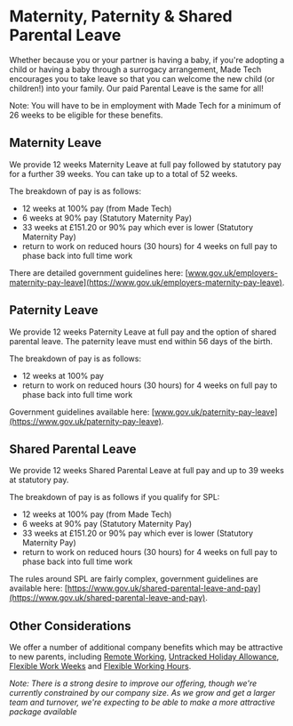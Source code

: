 # Maternity, Paternity & Shared Parental Leave

Whether because you or your partner is having a baby, if you're adopting a child or having a baby through a surrogacy arrangement, Made Tech encourages you to take leave so that you can welcome the new child (or children!) into your family.
Our paid Parental Leave is the same for all! 

Note: You will have to be in employment with Made Tech for a minimum of 26 weeks to be eligible for these benefits.

## Maternity Leave

We provide 12 weeks Maternity Leave at full pay followed by statutory pay for a further 39 weeks. You can take up to a total of 52 weeks.

The breakdown of pay is as follows:

- 12 weeks at 100% pay (from Made Tech)
- 6 weeks at 90% pay (Statutory Maternity Pay)
- 33 weeks at £151.20 or 90% pay which ever is lower (Statutory Maternity Pay)
- return to work on reduced hours (30 hours) for 4 weeks on full pay to phase back into full time work

There are detailed government guidelines here: [www.gov.uk/employers-maternity-pay-leave](https://www.gov.uk/employers-maternity-pay-leave).

## Paternity Leave

We provide 12 weeks Paternity Leave at full pay and the option of shared parental leave. The paternity leave must end within 56 days of the birth.

The breakdown of pay is as follows:

- 12 weeks at 100% pay
- return to work on reduced hours (30 hours) for 4 weeks on full pay to phase back into full time work

Government guidelines available here: [www.gov.uk/paternity-pay-leave](https://www.gov.uk/paternity-pay-leave).

## Shared Parental Leave

We provide 12 weeks Shared Parental Leave at full pay and up to 39 weeks at statutory pay.

The breakdown of pay is as follows if you qualify for SPL:

- 12 weeks at 100% pay (from Made Tech)
- 6 weeks at 90% pay (Statutory Maternity Pay)
- 33 weeks at £151.20 or 90% pay which ever is lower (Statutory Maternity Pay)
- return to work on reduced hours (30 hours) for 4 weeks on full pay to phase back into full time work 

The rules around SPL are fairly complex, government guidelines are available here: [https://www.gov.uk/shared-parental-leave-and-pay](https://www.gov.uk/shared-parental-leave-and-pay).

## Other Considerations

We offer a number of additional company benefits which may be attractive to new parents, including [Remote Working](../../benefits/remote_working.md), [Untracked Holiday Allowance](../../benefits/flexible_holiday.md), [Flexible Work Weeks](../../benefits/flexible_working.md) and [Flexible Working Hours](../../benefits/working_hours.md). 

_Note: There is a strong desire to improve our offering, though we're currently constrained by our company size. As we grow and get a larger team and turnover, we're expecting to be able to make a more attractive package available_
